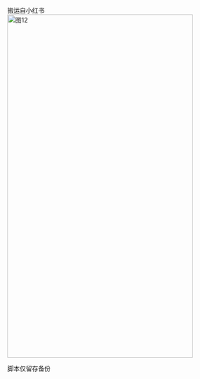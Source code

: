 搬运自小红书
<img width="421" height="778" alt="图12" src="https://github.com/user-attachments/assets/70c9c91e-7003-4037-801e-d0fd5d280fe0" />


脚本仅留存备份
